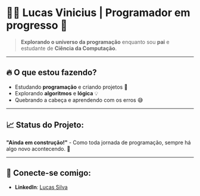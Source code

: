 # 🧑‍💻 **Lucas Vinicius** | Programador em progresso 🚀

> **Explorando o universo da programação** enquanto sou **pai** e estudante de **Ciência da Computação**.

---

## 🔥 **O que estou fazendo?**

- Estudando **programação** e criando projetos 🚀  
- Explorando **algoritmos** e **lógica** 💡  
- Quebrando a cabeça e aprendendo com os erros 😅

---

## 📈 **Status do Projeto:**

**"Ainda em construção!"** - Como toda jornada de programação, sempre há algo novo acontecendo. 🚧

---

## 💬 **Conecte-se comigo:**  
- **LinkedIn**: [Lucas Silva](https:www.linkedin.com/in/lucas-silva-602604205)
